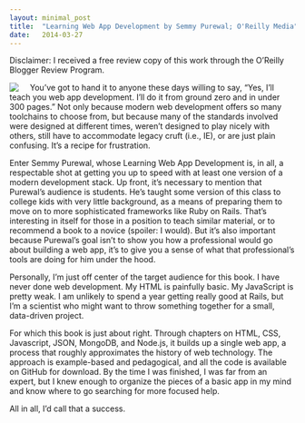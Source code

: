 ```yaml
---
layout: minimal_post
title:  "Learning Web App Development by Semmy Purewal; O'Reilly Media"
date:   2014-03-27 
---
```

Disclaimer: I received a free review copy of this work through the O’Reilly Blogger Review Program.

<img src="http://akamaicovers.oreilly.com/images/9781449370190/cat.gif" style="float:left; margin-right: 20px"/> You’ve got to hand it to anyone these days willing to say, “Yes, I’ll teach you web app development. I’ll do it from ground zero and in under 300 pages.” Not only because modern web development offers so many toolchains to choose from, but because many of the standards involved were designed at different times, weren’t designed to play nicely with others, still have to accommodate legacy cruft (i.e., IE), or are just plain confusing. It’s a recipe for frustration.

Enter Semmy Purewal, whose Learning Web App Development is, in all, a respectable shot at getting you up to speed with at least one version of a modern development stack. Up front, it’s necessary to mention that Purewal’s audience is students. He’s taught some version of this class to college kids with very little background, as a means of preparing them to move on to more sophisticated frameworks like Ruby on Rails. That’s interesting in itself for those in a position to teach similar material, or to recommend a book to a novice (spoiler: I would). But it’s also important because Purewal’s goal isn’t to show you how a professional would go about building a web app, it’s to give you a sense of what that professional’s tools are doing for him under the hood.

Personally, I’m just off center of the target audience for this book. I have never done web development. My HTML is painfully basic. My JavaScript is pretty weak. I am unlikely to spend a year getting really good at Rails, but I’m a scientist who might want to throw something together for a small, data-driven project.

For which this book is just about right. Through chapters on HTML, CSS, Javascript, JSON, MongoDB, and Node.js, it builds up a single web app, a process that roughly approximates the history of web technology. The approach is example-based and pedagogical, and all the code is available on GitHub for download. By the time I was finished, I was far from an expert, but I knew enough to organize the pieces of a basic app in my mind and know where to go searching for more focused help.

All in all, I’d call that a success.
